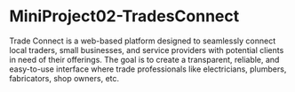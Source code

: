 # MiniProject02-TradesConnect
Trade Connect is a web-based platform designed to seamlessly connect local traders, small businesses, and service providers with potential clients in need of their offerings. The goal is to create a transparent, reliable, and easy-to-use interface where trade professionals  like electricians, plumbers, fabricators, shop owners, etc.
